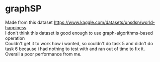 # graphSP

Made from this dataset https://www.kaggle.com/datasets/unsdsn/world-happiness <br>
I don't think this dataset is good enough to use graph-algorithms-based operation <br>
Couldn't get it to work how i wanted, so couldn't do task 5 and didn't do task 6 because i had nothing to test with and ran out of time to fix it. <br>
Overall a poor performance from me.
